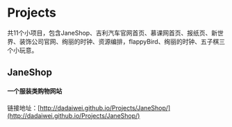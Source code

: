#  Projects  # 
 
共11个小项目，包含JaneShop、吉利汽车官网首页、慕课网首页、报纸页、新世界、装饰公司官网、绚丽的时钟、资源编排，flappyBird、绚丽的时钟、五子棋三个小玩意。

## JaneShop ##
#### 一个服装类购物网站 ####  
链接地址：[http://dadaiwei.github.io/Projects/JaneShop/](http://dadaiwei.github.io/Projects/JaneShop/)

